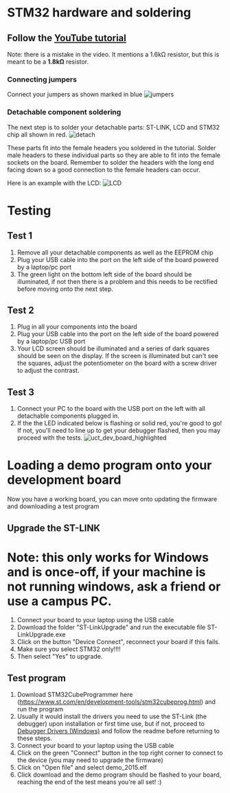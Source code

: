 # STM32 hardware and soldering
## Follow the [YouTube tutorial](https://youtu.be/DUCspVEbiYw)
Note: there is a mistake in the video. It mentions a 1.6kΩ resistor, but this is meant to be a **1.8kΩ** resistor.

### Connecting jumpers
Connect your jumpers as shown marked in blue
![jumpers](https://user-images.githubusercontent.com/15980541/230367093-1b24aa17-a295-4b20-8b77-5fc1efe39b9a.PNG)

### Detachable component soldering
The next step is to solder your detachable parts: ST-LINK, LCD and STM32 chip all shown in red.
![detach](https://user-images.githubusercontent.com/15980541/230367127-c0427905-5d35-4f0e-b3b9-1506c13c9093.PNG)

These parts fit into the female headers you soldered in the tutorial. Solder male headers to these individual parts so they are able to fit into the female sockets on the board. Remember to solder the headers with the long end facing down so a good connection to the female headers can occur.

Here is an example with the LCD:
![LCD](https://user-images.githubusercontent.com/15980541/230368539-ec6fc63f-e2ec-4f18-a54f-69e03078ab17.jpg)

# Testing

## Test 1
1. Remove all your detachable components as well as the EEPROM chip 
2. Plug your USB cable into the port on the left side of the board powered by a laptop/pc port
3. The green light on the bottom left side of the board should be illuminated, if not then there is a problem and this needs to be rectified before moving onto the next step.
   
## Test 2
1. Plug in all your components into the board
2. Plug your USB cable into the port on the left side of the board powered by a laptop/pc USB port
3. Your LCD screen should be illuminated and a series of dark squares should be seen on the display. If the screen is illuminated but can't see the squares, adjust the potentiometer on the board with a screw driver to adjust the contrast.
   
## Test 3
1. Connect your PC to the board with the USB port on the left with all detachable components plugged in.
2. If the the LED indicated below is flashing or solid red, you're good to go! If not, you'll need to line up to get your debugger flashed, then you may proceed with the tests.
![uct_dev_board_highlighted](https://github.com/Agi23/EEE2046Pracs/assets/100383575/9ac267ba-1b2f-43dd-a198-780d52523f7a)


# Loading a demo program onto your development board 
Now you have a working board, you can move onto updating the firmware and downloading a test program
## Upgrade the ST-LINK
# Note: this only works for Windows and is once-off, if your machine is not running windows, ask a friend or use a campus PC. 
1. Connect your board to your laptop using the USB cable
2. Download the folder "ST-LinkUpgrade" and run the executable file ST-LinkUpgrade.exe
3. Click on the button "Device Connect", reconnect your board if this fails.
4. Make sure you select STM32 only!!!!
5.  Then select "Yes" to upgrade.

## Test program
1. Download STM32CubeProgrammer here (https://www.st.com/en/development-tools/stm32cubeprog.html) and run the program
2. Usually it would install the drivers you need to use the ST-Link (the debugger) upon installation or first time use, but if not, proceed to [Debugger Drivers (Windows)](https://github.com/Agi23/EEE2046Pracs/tree/main/Debugger%20Drivers%20(Windows)) and follow the readme before returning to these steps.
3. Connect your board to your laptop using the USB cable
4. Click on the green "Connect" button in the top right corner to connect to the device (you may need to upgrade the firmware)
5. Click on "Open file" and select demo_2015.elf
6. Click download and the demo program should be flashed to your board, reaching the end of the test means you're all set! :)
